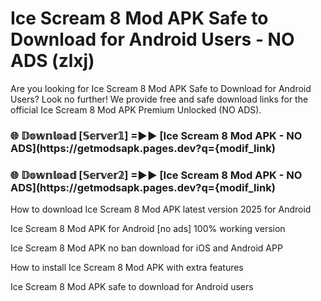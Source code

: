# Ice Scream 8 Mod APK Safe to Download for Android Users - NO ADS (zlxj)

Are you looking for Ice Scream 8 Mod APK Safe to Download for Android Users? Look no further! We provide free and safe download links for the official Ice Scream 8 Mod APK Premium Unlocked (NO ADS).

<h3> 🌐 𝔻𝕠𝕨𝕟𝕝𝕠𝕒𝕕 [𝕊𝕖𝕣𝕧𝕖𝕣𝟙] =►► [Ice Scream 8 Mod APK - NO ADS](https://getmodsapk.pages.dev?q={modif_link)</h3>

<h3> 🌐 𝔻𝕠𝕨𝕟𝕝𝕠𝕒𝕕 [𝕊𝕖𝕣𝕧𝕖𝕣𝟚] =►► [Ice Scream 8 Mod APK - NO ADS](https://getmodsapk.pages.dev?q={modif_link)</h3>

How to download Ice Scream 8 Mod APK latest version 2025 for Android

Ice Scream 8 Mod APK for Android [no ads] 100% working version

Ice Scream 8 Mod APK no ban download for iOS and Android APP

How to install Ice Scream 8 Mod APK with extra features

Ice Scream 8 Mod APK safe to download for Android users